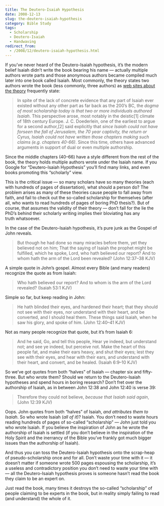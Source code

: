 ```yaml
---
title: The Deutero-Isaiah Hypothesis
date: 2008-12-13
slug: the-deutero-isaiah-hypothesis
category: Bible Study
tags: 
  - Scholarship
  - Deutero-Isaiah
  - Handwaving
redirect_from:
  - /2008/12/deutero-isaiah-hypothesis.html
---
```




If you’ve never heard of the Deutero-Isaiah hypothesis, it’s the modern
belief Isaiah didn’t write the book bearing his name — actually multiple
authors wrote parts and those anonymous authors became compiled much
later into one book called Isaiah. Most commonly, the theory states two
authors wrote the book (less commonly, three authors) as [web sites about the theory](http://www.xenos.org/classes/Isaiah/isweek2.htm)
frequently state:

> In spite of the lack of concrete evidence that any part of Isaiah ever
> existed without any other part as far back as the 200’s BC, the *dogma
> of most scholarship today is that two or more individuals authored
> Isaiah*. This perspective arose, most notably in the deistic[1]
> climate of 18th century Europe. J. C. Doederlein, one of the earliest
> to argue for a second author,[2] said explicitly that *since Isaiah
> could not have forseen the fall of Jerusalem, the 70 year captivity,
> the return or Cyrus, Isaiah could not have written those chapters
> making such claims (e.g. chapters 40-66)*. Since this time, others
> have advanced arguments in support of dual or even
> multiple authorship.

Since the middle chapters (40–66) have a style different from the rest
of the book, the theory holds multiple authors wrote under the Isaiah
name. If you Google for “Deutero-Isaiah Hypothesis” you’ll find many
links, and even books promoting this “scholarly” view.

This is the critical issue — so many scholars have so many theories
(each with hundreds of pages of dissertation), what should a person do?
The problem arises as many of these theories cause people to fall away
from faith, and fail to check out the so-called scholarship for
themselves (after all, who wants to read hundreds of pages of boring PhD
thesis?). But of course, that assumes the validity of their theory —
don’t fall for the lie the PhD’s behind their scholarly writing implies
their bloviating has any truth whatsoever.

In the case of the Deutero-Isaiah hypothesis, it’s pure junk as the
Gospel of John reveals.

> But though he had done so many miracles before them, yet they believed
> not on him; That the saying of Isaiah the prophet might be fulfilled,
> which he spoke, Lord, who hath believed our report? And to whom hath
> the arm of the Lord been revealed? (John 12:37–38 KJV)

A simple quote in John’s gospel. Almost every Bible (and many readers)
recognize the quote as from Isaiah:

> Who hath believed our report? And to whom is the arm of the Lord
> revealed? (Isaiah 53:1 KJV)

Simple so far, but keep reading in John:

> He hath blinded their eyes, and hardened their heart; that they should
> not see with their eyes, nor understand with their heart, and be
> converted, and I should heal them. These things said Isaiah, when he
> saw his glory, and spoke of him. (John 12:40–41 KJV)

Not as many people recognize that quote, but it’s from Isaiah 6:

> And he said, Go, and tell this people, Hear ye indeed, but understand
> not; and see ye indeed, but perceive not. Make the heart of this
> people fat, and make their ears heavy, and shut their eyes; lest they
> see with their eyes, and hear with their ears, and understand with
> their heart, and convert, and be healed. (Isaiah 6:9–10 KJV)

So we’ve got quotes from both “halves” of Isaiah — chapter six and
fifty-three. But who wrote them? Should we return to the Deutero-Isaiah
hypotheses and spend hours in boring research? Don’t fret over the
authorship of Isaiah, as in between John 12:38 and John 12:40 is
verse 39:

> Therefore they could not believe, *because that Isaiah said again*,
> (John 12:39 KJV)

Oops. John quotes from both “halves” of Isaiah, *and attributes them to
Isaiah*. So who wrote Isaiah (*all of it*)? Isaiah. You don’t need to
waste hours reading hundreds of pages of so-called “scholarship” — John
just told you who wrote Isaiah. If you believe the inspiration of John
as he wrote the authorship of Isaiah is settled (if you don’t believe in
the inspiration of the Holy Spirit and the inerrancy of the Bible you’ve
frankly got much bigger issues than the authorship of Isaiah).

And thus you can toss the Deutero-Isaiah hypothesis onto the scrap-heap
of pseudo-scholarship once and for all. Don’t waste your time with it —
it doesn’t matter if someone wrote 500 pages espousing the scholarship,
it’s a useless and contradictory position you don’t need to waste your
time with — all the Deutero-Isaiah hypothesis proves is someone hasn’t
read the book they claim to be an expert on.

Just read the book, many times it destroys the so-called “scholarship”
of people claiming to be experts in the book, but in reality simply
failing to read (and understand) the whole of it.
